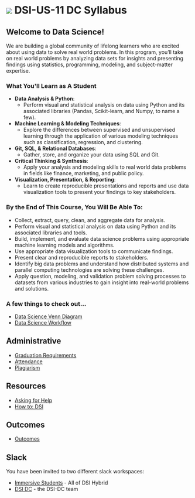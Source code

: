 
# ![](https://camo.githubusercontent.com/6ce15b81c1f06d716d753a61f5db22375fa684da/68747470733a2f2f67612d646173682e73332e616d617a6f6e6177732e636f6d2f70726f64756374696f6e2f6173736574732f6c6f676f2d39663838616536633963333837313639306533333238306663663535376633332e706e67) DSI-US-11 DC Syllabus

## Welcome to Data Science!

We are building a global community of lifelong learners who are excited about using data to solve real world problems. In this program, you’ll take on real world problems by analyzing data sets for insights and presenting findings using statistics, programming, modeling, and subject-matter expertise.

### What You'll Learn as A Student

- **Data Analysis & Python**:
  - Perform visual and statistical analysis on data using Python and its associated libraries (Pandas, Scikit-learn, and Numpy, to name a few).
- **Machine Learning & Modeling Techniques**:
  - Explore the differences between supervised and unsupervised learning through the application of various modeling techniques such as classification, regression, and clustering.
- **Git, SQL, & Relational Databases**:
  - Gather, store, and organize your data using SQL and Git.
- **Critical Thinking & Synthesis**:
  - Apply your analysis and modeling skills to real world data problems in fields like finance, marketing, and public policy.
- **Visualization, Presentation, & Reporting**:
  - Learn to create reproducible presentations and reports and use data visualization tools to present your findings to key stakeholders.

### By the End of This Course, You Will Be Able To:

- Collect, extract, query, clean, and aggregate data for analysis.
- Perform visual and statistical analysis on data using Python and its associated libraries and tools.
- Build, implement, and evaluate data science problems using appropriate machine learning models and algorithms.
- Use appropriate data visualization tools to communicate findings.
- Present clear and reproducible reports to stakeholders.
- Identify big data problems and understand how distributed systems and parallel computing technologies are solving these challenges.
- Apply question, modeling, and validation problem solving processes to datasets from various industries to gain insight into real-world problems and solutions.

### A few things to check out...

- [Data Science Venn Diagram](http://drewconway.com/zia/2013/3/26/the-data-science-venn-diagram)
- [Data Science Workflow](data-science-workflow.jpg)

## Administrative

- [Graduation Requirements](grad-requirements.md)
- [Attendance](attendance.md)
- [Plagiarism](Plagiarism.md)

## Resources

- [Asking for Help](asking-for-help.md)
- [How to: DSI](how-to-succeed.md)

## Outcomes

- [Outcomes](https://sites.google.com/generalassemb.ly/gadcoutcomes/home?authuser=0)

## Slack

You have been invited to two different slack workspaces:

- [Immersive Students](https://ga-students.slack.com) - All of DSI Hybrid
- [DSI DC](https://DSI-DC.slack.com) - the DSI-DC team
